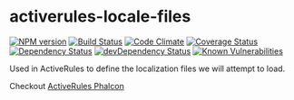 # activerules-locale-files

[![NPM version](https://img.shields.io/npm/v/activerules-locale-files.svg)](https://www.npmjs.com/package/activerules-locale-files)
[![Build Status](https://travis-ci.org/bwinkers/activerules-locale-files.svg?branch=master)](https://travis-ci.org/bwinkers/activerules-locale-files)
[![Code Climate](https://codeclimate.com/github/bwinkers/activerules-locale-files/badges/gpa.svg)](https://codeclimate.com/github/bwinkers/activerules-locale-files)
[![Coverage Status](https://img.shields.io/coveralls/bwinkers/activerules-locale-files.svg)](https://coveralls.io/github/bwinkers/activerules-locale-files)
[![Dependency Status](https://img.shields.io/david/bwinkers/activerules-locale-files.svg?label=deps)](https://david-dm.org/bwinkers/activerules-locale-files)
[![devDependency Status](https://img.shields.io/david/dev/bwinkers/activerules-locale-files.svg?label=devDeps)](https://david-dm.org/bwinkers/activerules-locale-files#info=devDependencies)
[![Known Vulnerabilities](https://snyk.io/test/github/bwinkers/activerules-locale-files/badge.svg)](https://snyk.io/test/github/bwinkers/activerules-locale-files)


Used in ActiveRules to define the localization files we will attempt to load.

Checkout [ActiveRules Phalcon](https://github.com/bwinkers/docker-php7-phalcon)
